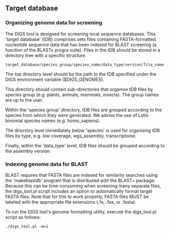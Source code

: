 ## Target database

### Organizing genome data for screening

The DIGS tool is designed for screening local sequence databases. This 'target database' (tDB) comprises sets files containing FASTA-formatted nucleotide sequence data that has been indexed for BLAST screening (a function of the BLASTx progra suite). Files in the tDB should be stored in a directory tree with a specific structure. 

```
target_database/species_group/species_name/data_type/version/file_name.fasta
```
The top directory level should be the path to the tDB specified under the DIGS environment variable ($DIGS_GENOMES).

This directory should contain sub-directories that organise tDB files by species group (e.g. plants, animals, mammals, insects). The group names are up to the user.

Within the 'species group' directory, tDB files are grouped according to the species from which they were generated. We advise the use of Latin binomial species names (e.g. homo_sapiens).

The directory level immediately below 'species' is used for organising tDB files by type, e.g. low coverage, wgs_assembly, transcriptome.

Finally, within the 'data_type' level, tDB files should be grouped according to the assembly version.

### Indexing genome data for BLAST

BLAST requires that FASTA files are indexed for similarity searches using the 'makeblastdb' program that is distributed with the BLAST+ package. Because this can be time-consuming when screening many separate files, the digs_tool.pl script includes an option to automatically format target FASTA files. Note that for this to work properly, FASTA files MUST be labeled with the appropriate file extensions (.fa, .fas, or .fasta).

To run the DIGS tool's genome formatting utility, execute the digs_tool.pl script as follows:

```
./digs_tool.pl –m=1
```
